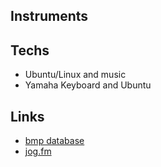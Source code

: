 <!-- 
.. link: 
.. description: 
.. tags: 
.. date: 2013/08/21 12:52:36
.. title: Music
.. slug: music
-->

## Instruments

## Techs

* Ubuntu/Linux and music
* Yamaha Keyboard and Ubuntu

## Links

* [bmp database](http://www.bpmdatabase.com/)
* [jog.fm](http://jog.fm)